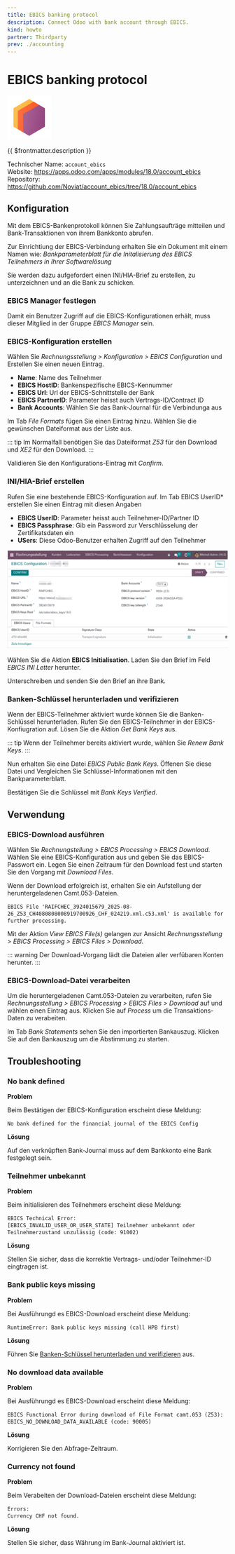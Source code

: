```yaml
---
title: EBICS banking protocol
description: Connect Odoo with bank account through EBICS.
kind: howto
partner: Thirdparty
prev: ./accounting
---
```

# EBICS banking protocol
![](attachments/icons_odoo_thirdparty.png)

{{ $frontmatter.description }}

Technischer Name: `account_ebics`\
Website: <https://apps.odoo.com/apps/modules/18.0/account_ebics>\
Repository: <https://github.com/Noviat/account_ebics/tree/18.0/account_ebics>

## Konfiguration

Mit dem EBICS-Bankenprotokoll können Sie Zahlungsaufträge mitteilen und Bank-Transaktionen von ihrem Bankkonto abrufen.

Zur Einrichtiung der EBICS-Verbindung erhalten Sie ein Dokument mit einem Namen wie: *Bankparameterblatt für die Initalisierung des EBICS Teilnehmers in Ihrer Softwarelösung*

Sie werden dazu aufgefordert einen INI/HIA-Brief zu erstellen, zu unterzeichnen und an die Bank zu schicken.

### EBICS Manager festlegen

Damit ein Benutzer Zugriff auf die EBICS-Konfigurationen erhält, muss dieser Mitglied in der Gruppe *EBICS Manager* sein.

### EBICS-Konfiguration erstellen

Wählen Sie *Rechnungsstellung > Konfiguration > EBICS Configuration* und Erstellen Sie einen neuen Eintrag.

* **Name**: Name des Teilnehmer
* **EBICS HostID**: Bankenspezifische EBICS-Kennummer
* **EBICS Url**: Url der EBICS-Schnittstelle der Bank
* **EBICS PartnerID**: Parameter heisst auch Vertrags-ID/Contract ID
* **Bank Accounts**: Wählen Sie das Bank-Journal für die Verbindunga aus

Im Tab *File Formats* fügen Sie einen Eintrag hinzu. Wählen Sie die gewünschen Dateiformat aus der Liste aus.

::: tip
Im Normalfall benötigen Sie das Dateiformat *Z53* für den Download und *XE2* für den Download.
:::

Validieren Sie den Konfigurations-Eintrag mit *Confirm*.

### INI/HIA-Brief erstellen

Rufen Sie eine bestehende EBICS-Konfiguration auf. Im Tab EBICS UserID* erstellen Sie einen Eintrag mit diesen Angaben

* **EBICS UserID**: Parameter heisst auch Teilnehmer-ID/Partner ID
* **EBICS Passphrase**: Gib ein Password zur Verschlüsselung der Zertifikatsdaten ein
* **USers**: Diese Odoo-Benutzer erhalten Zugriff auf den Teilnehmer

![](attachments/EBICS%20Configuration.png)

Wählen Sie die Aktion **EBICS Initialisation**. Laden Sie den Brief im Feld *EBICS INI Letter* herunter.

Unterschreiben und senden Sie den Brief an ihre Bank.

### Banken-Schlüssel herunterladen und verifizieren

Wenn der EBICS-Teilnehmer aktiviert wurde können Sie die Banken-Schlüssel herunterladen. Rufen Sie den EBICS-Teilnehmer in der EBICS-Konfiugration auf. Lösen Sie die Aktion *Get Bank Keys* aus.

::: tip
Wenn der Teilnehmer bereits aktiviert wurde, wählen Sie *Renew Bank Keys*.
:::

Nun erhalten Sie eine Datei *EBICS Public Bank Keys*. Öffenen Sie diese Datei und Vergleichen Sie Schlüssel-Informationen mit den Bankparameterblatt.

Bestätigen Sie die Schlüssel mit *Bank Keys Verified*.

## Verwendung

### EBICS-Download ausführen

Wählen Sie *Rechnungstellung > EBICS Processing > EBICS Download*. Wählen Sie eine EBICS-Konfiguration aus und geben Sie das EBICS-Passwort ein. Legen Sie einen Zeitraum für den Download fest und starten Sie den Vorgang mit *Download Files*. 

Wenn der Download erfolgreich ist, erhalten Sie ein Aufstellung der heruntergeladenen Camt.053-Dateien.

```
EBICS File 'RAIFCHEC_3924015679_2025-08-26_Z53_CH4080808008919700926_CHF_024219.xml.c53.xml' is available for further processing.
```

Mit der Aktion *View EBICS File(s)* gelangen zur Ansicht *Rechnungsstellung > EBICS Processing > EBICS Files > Download*.

::: warning
Der Download-Vorgang lädt die Dateien aller verfübaren Konten herunter.
:::

### EBICS-Download-Datei verarbeiten

Um die heruntergeladenen Camt.053-Dateien zu verarbeiten, rufen Sie *Rechnungsstellung > EBICS Processing > EBICS Files > Download* auf und wählen einen Eintrag aus. Klicken Sie auf *Process* um die Transaktions-Daten zu verabeiten. 

Im Tab *Bank Statements* sehen Sie den importierten Bankauszug. Klicken Sie auf den Bankauszug um die Abstimmung zu starten.

## Troubleshooting

### No bank defined

**Problem**

Beim Bestätigen der EBICS-Konfiguration erscheint diese Meldung:

```
No bank defined for the financial journal of the EBICS Config
```

**Lösung**

Auf den verknüpften Bank-Journal muss auf dem Bankkonto eine Bank festgelegt sein.

### Teilnehmer unbekannt

**Problem**

Beim initialisieren des Teilnehmers erscheint diese Meldung:

```
EBICS Technical Error:
[EBICS_INVALID_USER_OR_USER_STATE] Teilnehmer unbekannt oder Teilnehmerzustand unzulässig (code: 91002)
```

**Lösung**

Stellen Sie sicher, dass die korrektie Vertrags- und/oder Teilnehmer-ID eingtragen ist.

### Bank public keys missing

**Problem**

Bei Ausführungd es EBICS-Download erscheint diese Meldung:

```
RuntimeError: Bank public keys missing (call HPB first)
```

**Lösung**

Führen Sie [Banken-Schlüssel herunterladen und verifizieren](#Banken-Schlüssel%20herunterladen%20und%20verifizieren) aus.

### No download data available

**Problem**

Bei Ausführungd es EBICS-Download erscheint diese Meldung:

```
EBICS Functional Error during download of File Format camt.053 (Z53):
EBICS_NO_DOWNLOAD_DATA_AVAILABLE (code: 90005)
```

**Lösung**

Korrigieren Sie den Abfrage-Zeitraum.

### Currency not found

**Problem**

Beim Verabeiten der Download-Dateien erscheint diese Meldung:


```
Errors:
Currency CHF not found.
```

**Lösung**

Stellen Sie sicher, dass Währung im Bank-Journal aktiviert ist.
